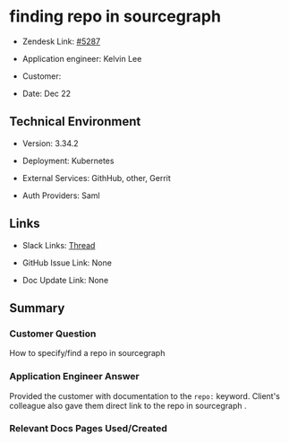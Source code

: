 

# finding repo in sourcegraph <!-- Ticket Title  Hint: include keywords to make it searchable -->



- Zendesk Link: [#5287](https://sourcegraph.zendesk.com/agent/tickets/5287)

- Application engineer: Kelvin Lee

- Customer: <!-- Redact if this contains personally identifying information -->

- Date: Dec 22


<!-- Data populated from integration, speak to Ben Gordon or Michael Bali if not working -->

<!-- During Internal team trial, fill missing data manually (we are waiting for all data to sync) -->



## Technical Environment

- Version: ​3.34.2

- Deployment: Kubernetes

- External Services: GithHub, other, Gerrit

- Auth Providers: Saml





## Links
<!-- Data for application engineer manual entry -->
- Slack Links: [Thread](https://sourcegraph.slack.com/archives/CTJCMDCCS/p1640217078039100)

- GitHub Issue Link: None

- Doc Update Link: None



## Summary

### Customer Question

How to specify/find a repo in sourcegraph


### Application Engineer Answer

Provided the customer with documentation to the `repo:` keyword. Client's colleague also gave them direct link to the repo in sourcegraph .



### Relevant Docs Pages Used/Created


<!-- Once complete, upload a copy to https://github.com/sourcegraph/support-tools-internal/tree/main/resolved-tickets as a .md file -->
<!-- Name the file 5287.md -->
